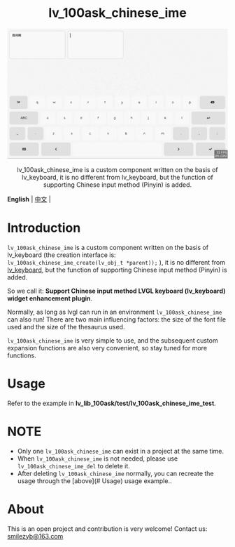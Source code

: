 <h1 align="center"> lv_100ask_chinese_ime</h1>

<p align="center">
<img src="./lv_100ask_chinese_ime.gif">
</p>

<p align="center">
lv_100ask_chinese_ime is a custom component written on the basis of lv_keyboard, it is no different from lv_keyboard, but the function of supporting Chinese input method (Pinyin) is added.
</p>


**English** | [中文](./README_zh.md) |


# Introduction

`lv_100ask_chinese_ime` is a custom component written on the basis of lv_keyboard (the creation interface is: `lv_100ask_chinese_ime_create(lv_obj_t *parent));` ), it is no different from [lv_keyboard](https://docs.lvgl.io/master/widgets/extra/keyboard.html), but the function of supporting Chinese input method (Pinyin) is added.

So we call it: **Support Chinese input method LVGL keyboard (lv_keyboard) widget enhancement plugin**.

Normally, as long as lvgl can run in an environment `lv_100ask_chinese_ime` can also run! There are two main influencing factors: the size of the font file used and the size of the thesaurus used.

`lv_100ask_chinese_ime` is very simple to use, and the subsequent custom expansion functions are also very convenient, so stay tuned for more functions.


# Usage
Refer to the example in **lv_lib_100ask/test/lv_100ask_chinese_ime_test**.

# NOTE
- Only one `lv_100ask_chinese_ime` can exist in a project at the same time.
- When `lv_100ask_chinese_ime` is not needed, please use `lv_100ask_chinese_ime_del` to delete it.
- After deleting `lv_100ask_chinese_ime` normally, you can recreate the usage through the [above](# Usage) usage example..



# About
This is an open project and contribution is very welcome!
Contact us: smilezyb@163.com